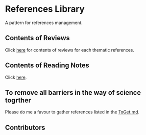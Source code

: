 # References Library
A pattern for references management.

## Contents of Reviews
Click [here](https://github.com/ShawnXiee/references_library/blob/master/review/contents.md) for contents of reviews for each thematic references.

## Contents of Reading Notes
Click [here](https://github.com/ShawnXiee/references_library/blob/master/note/contents.md).

## To remove all barriers in the way of science togrther
Please do me a favour to gather references listed in the [ToGet.md](https://github.com/ShawnXiee/references_library/blob/master/ToGet.md).

## Contributors
